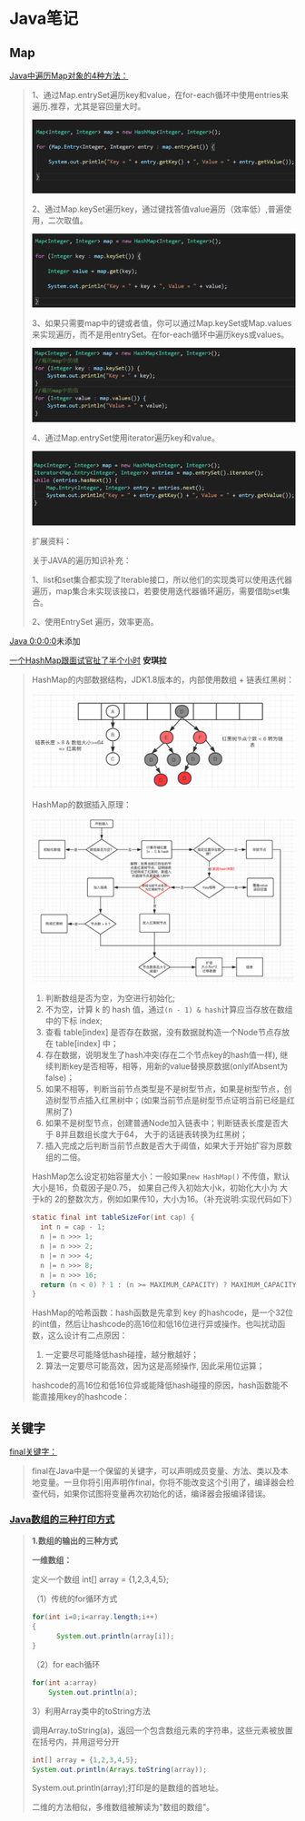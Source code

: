 # Java笔记

## Map

[Java中遍历Map对象的4种方法：](https://zhidao.baidu.com/question/153225511.html)

> 1、通过Map.entrySet遍历key和value，在for-each循环中使用entries来遍历.推荐，尤其是容回量大时。
>
> ![img](image/9922720e0cf3d7ca112bc0ccff1fbe096a63a9af.png)
>
> 2、通过Map.keySet遍历key，通过键找答值value遍历（效率低）,普遍使用，二次取值。
>
> ![img](image/9d82d158ccbf6c81525bd252b13eb13533fa4018.png)
>
> 3、如果只需要map中的键或者值，你可以通过Map.keySet或Map.values来实现遍历，而不是用entrySet。在for-each循环中遍历keys或values。
>
> ![img](image/5bafa40f4bfbfbedb014c8c575f0f736afc31f3e.png)
>
> 4、通过Map.entrySet使用iterator遍历key和value。
>
> ![img](image/2cf5e0fe9925bc319ef1ff2253df8db1ca1370d8.png)
>
> 扩展资料：
>
> 关于JAVA的遍历知识补充：
>
> 1、list和set集合都实现了Iterable接口，所以他们的实现类可以使用迭代器遍历，map集合未实现该接口，若要使用迭代器循环遍历，需要借助set集合。
>
> 2、使用EntrySet 遍历，效率更高。
>



[Java 0:0:0:0](https://www.baidu.com/s?ie=utf-8&f=8&rsv_bp=1&tn=84053098_3_dg&wd=java%200%3A0%3A0%3A0%3A0%3A0%3A0%3A1&oq=Mac%2520java%25200%253A0%253A0%253A0%253A0%253A0%253A0%253A1&rsv_pq=f570dd040007ae76&rsv_t=78bcCPLSyVhbNsRk8Eliizxnb%2F4TVtsp9RYv1AWH0gI0yu4ixoJ8YwxyQjS%2BUF7w59sp8g&rqlang=cn&rsv_enter=1&rsv_dl=tb&inputT=252&rsv_sug3=13&rsv_sug2=0&rsv_sug4=9327&bs=Mac%20java%200%3A0%3A0%3A0%3A0%3A0%3A0%3A1&rsv_jmp=fail)未添加



[一个HashMap跟面试官扯了半个小时](https://blog.csdn.net/zhengwangzw/article/details/104889549?utm_medium=distribute.pc_category.none-task-blog-hot-10&depth_1-utm_source=distribute.pc_category.none-task-blog-hot-10&request_id=)	**安琪拉**

> HashMap的内部数据结构，JDK1.8版本的，内部使用数组 + 链表红黑树：
>
> ![img](image/aHR0cHM6Ly9pbWdrci5jbi1iai51ZmlsZW9zLmNvbS85ZDkyZGRkYS1lZmRiLTRmZjctYTlmYi00MTFjMTY5MzNkYmMucG5n.png)
>
> HashMap的数据插入原理：
>
> ![img](image/2020031712385760.png)
>
> 1. 判断数组是否为空，为空进行初始化;
> 2. 不为空，计算 k 的 hash 值，通过`(n - 1) & hash`计算应当存放在数组中的下标 index;
> 3. 查看 table[index] 是否存在数据，没有数据就构造一个Node节点存放在 table[index] 中；
> 4. 存在数据，说明发生了hash冲突(存在二个节点key的hash值一样), 继续判断key是否相等，相等，用新的value替换原数据(onlyIfAbsent为false)；
> 5. 如果不相等，判断当前节点类型是不是树型节点，如果是树型节点，创造树型节点插入红黑树中；(如果当前节点是树型节点证明当前已经是红黑树了)
> 6. 如果不是树型节点，创建普通Node加入链表中；判断链表长度是否大于 8并且数组长度大于64， 大于的话链表转换为红黑树；
> 7. 插入完成之后判断当前节点数是否大于阈值，如果大于开始扩容为原数组的二倍。
>
> HashMap怎么设定初始容量大小：一般如果`new HashMap()` 不传值，默认大小是16，负载因子是0.75， 如果自己传入初始大小k，初始化大小为 大于k的 2的整数次方，例如如果传10，大小为16。（补充说明:实现代码如下）
>
> ```java
> static final int tableSizeFor(int cap) {
>   int n = cap - 1;
>   n |= n >>> 1;
>   n |= n >>> 2;
>   n |= n >>> 4;
>   n |= n >>> 8;
>   n |= n >>> 16;
>   return (n < 0) ? 1 : (n >= MAXIMUM_CAPACITY) ? MAXIMUM_CAPACITY : n + 1;
> }
> ```
>
> HashMap的哈希函数：hash函数是先拿到 key 的hashcode，是一个32位的int值，然后让hashcode的高16位和低16位进行异或操作。也叫扰动函数，这么设计有二点原因：
>
> 1. 一定要尽可能降低hash碰撞，越分散越好；
> 2. 算法一定要尽可能高效，因为这是高频操作, 因此采用位运算；
>
> hashcode的高16位和低16位异或能降低hash碰撞的原因，hash函数能不能直接用key的hashcode：
>
> 

## 关键字

[final关键字：](https://blog.csdn.net/qq_34375473/article/details/81487803)

> final在Java中是一个保留的关键字，可以声明成员变量、方法、类以及本地变量。一旦你将引用声明作final，你将不能改变这个引用了，编译器会检查代码，如果你试图将变量再次初始化的话，编译器会报编译错误。

### [Java数组的三种打印方式](https://blog.csdn.net/chenkaibsw/article/details/78989459)

> **1.数组的输出的三种方式**
>
> **一维数组：**
>
> 定义一个数组  int[] array = {1,2,3,4,5};
>
> （1）传统的for循环方式
>
> ```java
> for(int i=0;i<array.length;i++)
> {
>       System.out.println(array[i]);
> }
> ```
>
> （2）for each循环
>
> ```java
> for(int a:array)
>     System.out.println(a);
> ```
>
> 3）利用Array类中的toString方法
>
> 调用Array.toString(a)，返回一个包含数组元素的字符串，这些元素被放置在括号内，并用逗号分开
>
> ```java
> int[] array = {1,2,3,4,5};
> System.out.println(Arrays.toString(array));
> ```
>
> System.out.println(array);打印是的是数组的首地址。
>
> 二维的方法相似，多维数组被解读为"数组的数组"。

